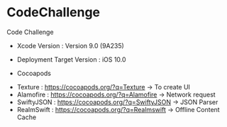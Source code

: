# CodeChallenge
Code Challenge
- Xcode Version : Version 9.0 (9A235)
- Deployment Target Version : iOS 10.0

- Cocoapods
+ Texture : https://cocoapods.org/?q=Texture -> To create UI
+ Alamofire : https://cocoapods.org/?q=Alamofire -> Network request
+ SwiftyJSON : https://cocoapods.org/?q=SwiftyJSON -> JSON Parser
+ RealmSwift : https://cocoapods.org/?q=Realmswift -> Offline Content Cache

